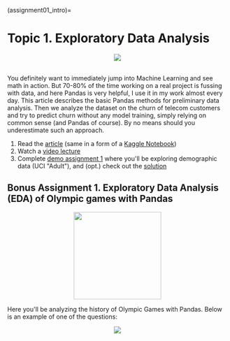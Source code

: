 (assignment01_intro)=

# Topic 1. Exploratory Data Analysis 

<div align="center">
<img src="../../_static/img/topic1-teaser.jpg" /> 
</div>
<br>

You definitely want to immediately jump into Machine Learning and see math in action. But 70-80% of the time working on a real project is fussing with data, and here Pandas is very helpful, I use it in my work almost every day. This article describes the basic Pandas methods for preliminary data analysis. Then we analyze the dataset on the churn of telecom customers and try to predict churn without any model training, simply relying on common sense (and Pandas of course). By no means should you underestimate such an approach.

1. Read the [article](https://mlcourse.ai/articles/topic1-exploratory-data-analysis-with-pandas/) (same in a form of a [Kaggle Notebook](https://www.kaggle.com/kashnitsky/topic-1-exploratory-data-analysis-with-pandas))
1. Watch a [video lecture](https://youtu.be/fwWCw_cE5aI)
1. Complete [demo assignment 1](https://www.kaggle.com/kashnitsky/assignment-1-pandas-and-uci-adult-dataset) where you'll be exploring demographic data (UCI "Adult"), and (opt.) check out the [solution](https://www.kaggle.com/kashnitsky/a1-demo-pandas-and-uci-adult-dataset-solution) 

## Bonus Assignment 1. Exploratory Data Analysis (EDA) of Olympic games with Pandas


<div align="center">
<img src="../../_static/img/olympic_logo.png" width=200/> 
</div>

Here you'll be analyzing the history of Olympic Games with Pandas. Below is an example of one of the questions:

<div align="center">
<img src="../../_static/img/assignment01_teaser.png" /> 
</div>